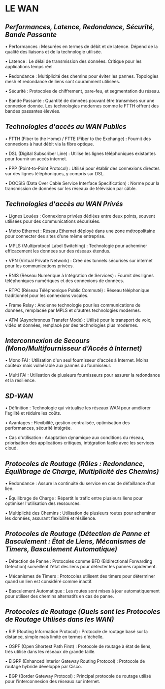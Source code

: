 # **LE WAN**

## *Performances, Latence, Redondance, Sécurité, Bande Passante*


• Performances : Mesurées en termes de débit et de latence. Dépend de la qualité des liaisons et de la technologie utilisée.

• Latence : Le délai de transmission des données. Critique pour les applications temps réel.

• Redondance : Multiplicité des chemins pour éviter les pannes. Topologies mesh et redondance de liens sont couramment utilisées.

• Sécurité : Protocoles de chiffrement, pare-feu, et segmentation du réseau.

• Bande Passante : Quantité de données pouvant être transmises sur une connexion donnée. Les technologies modernes comme le FTTH offrent des bandes passantes élevées.


## *Technologies d'accès au WAN Publics*

• FTTH (Fiber to the Home) / FTTE (Fiber to the Exchange) : Fournit des connexions à haut débit via la fibre optique.

• DSL (Digital Subscriber Line) : Utilise les lignes téléphoniques existantes pour fournir un accès internet.

• PPP (Point-to-Point Protocol) : Utilisé pour établir des connexions directes sur des lignes téléphoniques, y compris sur DSL.

• DOCSIS (Data Over Cable Service Interface Specification) : Norme pour la transmission de données sur les réseaux de télévision par câble.


## *Technologies d'accès au WAN Privés*

• Lignes Louées : Connexions privées dédiées entre deux points, souvent utilisées pour des communications sécurisées.

• Metro Ethernet : Réseau Ethernet déployé dans une zone métropolitaine pour connecter des sites d'une même entreprise.

• MPLS (Multiprotocol Label Switching) : Technologie pour acheminer efficacement les données sur des réseaux étendus.

• VPN (Virtual Private Network) : Crée des tunnels sécurisés sur internet pour les communications privées.

• RNIS (Réseau Numérique à Intégration de Services) : Fournit des lignes téléphoniques numériques et des connexions de données.

• RTPC (Réseau Téléphonique Public Commuté) : Réseau téléphonique traditionnel pour les connexions vocales.

• Frame Relay : Ancienne technologie pour les communications de données, remplacée par MPLS et d'autres technologies modernes.

• ATM (Asynchronous Transfer Mode) : Utilisé pour le transport de voix, vidéo et données, remplacé par des technologies plus modernes.

## *Interconnexion de Secours (Mono/Multifournisseur d’Accès à Internet)*

• Mono FAI : Utilisation d'un seul fournisseur d'accès à Internet. Moins coûteux mais vulnérable aux pannes du fournisseur.

• Multi FAI : Utilisation de plusieurs fournisseurs pour assurer la redondance et la résilience.

## *SD-WAN*

• Définition : Technologie qui virtualise les réseaux WAN pour améliorer l'agilité et réduire les coûts.

• Avantages : Flexibilité, gestion centralisée, optimisation des performances, sécurité intégrée.

• Cas d'utilisation : Adaptation dynamique aux conditions du réseau, priorisation des applications critiques, intégration facile avec les services cloud.


## *Protocoles de Routage (Rôles : Redondance, Équilibrage de Charge, Multiplicité des Chemins)*


• Redondance : Assure la continuité du service en cas de défaillance d'un lien.

• Équilibrage de Charge : Répartit le trafic entre plusieurs liens pour optimiser l'utilisation des ressources.

• Multiplicité des Chemins : Utilisation de plusieurs routes pour acheminer les données, assurant flexibilité et résilience.


## *Protocoles de Routage (Détection de Panne et Basculement : État de Liens, Mécanismes de Timers, Basculement Automatique)*


• Détection de Panne : Protocoles comme BFD (Bidirectional Forwarding Detection) surveillent l'état des liens pour détecter les pannes rapidement.

• Mécanismes de Timers : Protocoles utilisent des timers pour déterminer quand un lien est considéré comme inactif.

• Basculement Automatique : Les routes sont mises à jour automatiquement pour utiliser des chemins alternatifs en cas de panne.


## *Protocoles de Routage (Quels sont les Protocoles de Routage Utilisés dans les WAN)*


• RIP (Routing Information Protocol) : Protocole de routage basé sur la distance, simple mais limité en termes d'échelle.

• OSPF (Open Shortest Path First) : Protocole de routage à état de liens, très utilisé dans les réseaux de grande taille.

• EIGRP (Enhanced Interior Gateway Routing Protocol) : Protocole de routage hybride développé par Cisco.

• BGP (Border Gateway Protocol) : Principal protocole de routage utilisé pour l'interconnexion des réseaux sur internet.
